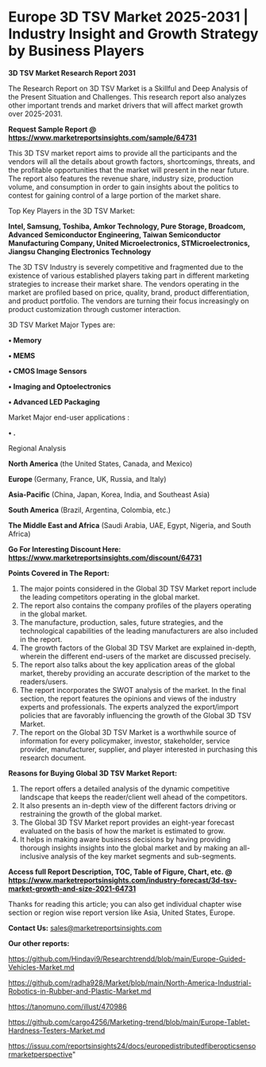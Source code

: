 # Europe 3D TSV Market 2025-2031 | Industry Insight and Growth Strategy by Business Players

<strong>3D TSV Market Research Report 2031</strong>

The Research Report on 3D TSV Market is a Skillful and Deep Analysis of the Present Situation and Challenges. This research report also analyzes other important trends and market drivers that will affect market growth over 2025-2031.

<strong>Request Sample Report @ <a href=https://www.marketreportsinsights.com/sample/64731>https://www.marketreportsinsights.com/sample/64731</a></strong>

This 3D TSV market report aims to provide all the participants and the vendors will all the details about growth factors, shortcomings, threats, and the profitable opportunities that the market will present in the near future. The report also features the revenue share, industry size, production volume, and consumption in order to gain insights about the politics to contest for gaining control of a large portion of the market share.

Top Key Players in the 3D TSV Market:

<strong>Intel, Samsung, Toshiba, Amkor Technology, Pure Storage, Broadcom, Advanced Semiconductor Engineering, Taiwan Semiconductor Manufacturing Company, United Microelectronics, STMicroelectronics, Jiangsu Changing Electronics Technology</strong>

The 3D TSV Industry is severely competitive and fragmented due to the existence of various established players taking part in different marketing strategies to increase their market share. The vendors operating in the market are profiled based on price, quality, brand, product differentiation, and product portfolio. The vendors are turning their focus increasingly on product customization through customer interaction.

3D TSV Market Major Types are:

<strong>• Memory

• MEMS

• CMOS Image Sensors

• Imaging and Optoelectronics

• Advanced LED Packaging</strong>

Market Major end-user applications :

<strong>• .</strong>

Regional Analysis

</u><strong><b>North America</b></strong> (the United States, Canada, and Mexico)

<strong><b>Europe </b></strong>(Germany, France, UK, Russia, and Italy)

<strong><b>Asia-Pacific</b></strong> (China, Japan, Korea, India, and Southeast Asia)

<strong><b>South America</b></strong> (Brazil, Argentina, Colombia, etc.)

<strong><b>The Middle East and Africa</b></strong> (Saudi Arabia, UAE, Egypt, Nigeria, and South Africa)

<strong>Go For Interesting Discount Here: <a href=https://www.marketreportsinsights.com/discount/64731>https://www.marketreportsinsights.com/discount/64731</a></strong>

<strong>Points Covered in The Report:</strong>
<ol>
  <li>The major points considered in the Global 3D TSV Market report include the leading competitors operating in the global market.</li>
  <li>The report also contains the company profiles of the players operating in the global market.</li>
  <li>The manufacture, production, sales, future strategies, and the technological capabilities of the leading manufacturers are also included in the report.</li>
  <li>The growth factors of the Global 3D TSV Market are explained in-depth, wherein the different end-users of the market are discussed precisely.</li>
  <li>The report also talks about the key application areas of the global market, thereby providing an accurate description of the market to the readers/users.</li>
  <li>The report incorporates the SWOT analysis of the market. In the final section, the report features the opinions and views of the industry experts and professionals. The experts analyzed the export/import policies that are favorably influencing the growth of the Global 3D TSV Market.</li>
  <li>The report on the Global 3D TSV Market is a worthwhile source of information for every policymaker, investor, stakeholder, service provider, manufacturer, supplier, and player interested in purchasing this research document.</li>
</ol>
<strong>Reasons for Buying Global 3D TSV Market Report:</strong>

<ol>
  <li>The report offers a detailed analysis of the dynamic competitive landscape that keeps the reader/client well ahead of the competitors.</li>
  <li>It also presents an in-depth view of the different factors driving or restraining the growth of the global market.</li>
  <li>The Global 3D TSV Market report provides an eight-year forecast evaluated on the basis of how the market is estimated to grow.</li>
  <li>It helps in making aware business decisions by having providing thorough insights insights into the global market and by making an all-inclusive analysis of the key market segments and sub-segments.</li>
</ol>
<strong>Access full Report Description, TOC, Table of Figure, Chart, etc. @ <a href=https://www.marketreportsinsights.com/industry-forecast/3d-tsv-market-growth-and-size-2021-64731>https://www.marketreportsinsights.com/industry-forecast/3d-tsv-market-growth-and-size-2021-64731</a></strong>


Thanks for reading this article; you can also get individual chapter wise section or region wise report version like Asia, United States, Europe.

<strong>Contact Us:</strong>
sales@marketreportsinsights.com

<strong>Our other reports:</strong>

<a href=https://github.com/Hindavi9/Researchtrendd/blob/main/Europe-Guided-Vehicles-Market.md>https://github.com/Hindavi9/Researchtrendd/blob/main/Europe-Guided-Vehicles-Market.md</a>

<a href=https://github.com/radha928/Market/blob/main/North-America-Industrial-Robotics-in-Rubber-and-Plastic-Market.md>https://github.com/radha928/Market/blob/main/North-America-Industrial-Robotics-in-Rubber-and-Plastic-Market.md</a>

<a href=https://tanomuno.com/illust/470986>https://tanomuno.com/illust/470986</a>

<a href=https://github.com/cargo4256/Marketing-trend/blob/main/Europe-Tablet-Hardness-Testers-Market.md>https://github.com/cargo4256/Marketing-trend/blob/main/Europe-Tablet-Hardness-Testers-Market.md</a>

<a href=https://issuu.com/reportsinsights24/docs/europedistributedfiberopticsensormarketperspective>https://issuu.com/reportsinsights24/docs/europedistributedfiberopticsensormarketperspective</a>"
